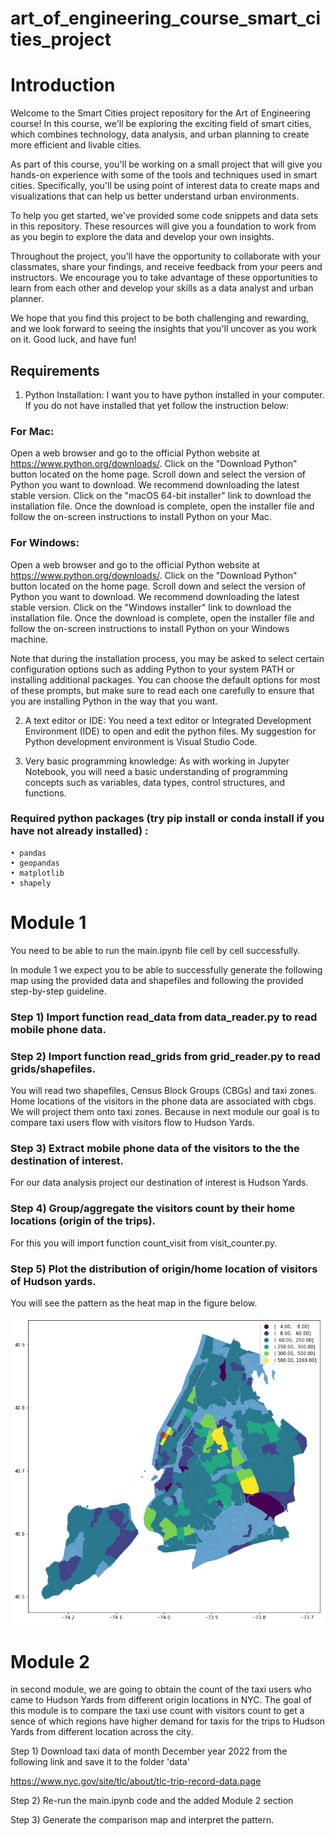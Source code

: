 ﻿# art_of_engineering_course_smart_cities_project

# Introduction

Welcome to the Smart Cities project repository for the Art of Engineering course! In this course, we'll be exploring the exciting field of smart cities, which combines technology, data analysis, and urban planning to create more efficient and livable cities.

As part of this course, you'll be working on a small project that will give you hands-on experience with some of the tools and techniques used in smart cities. Specifically, you'll be using point of interest data to create maps and visualizations that can help us better understand urban environments.

To help you get started, we've provided some code snippets and data sets in this repository. These resources will give you a foundation to work from as you begin to explore the data and develop your own insights.

Throughout the project, you'll have the opportunity to collaborate with your classmates, share your findings, and receive feedback from your peers and instructors. We encourage you to take advantage of these opportunities to learn from each other and develop your skills as a data analyst and urban planner.

We hope that you find this project to be both challenging and rewarding, and we look forward to seeing the insights that you'll uncover as you work on it. Good luck, and have fun!

## Requirements
1) Python Installation: I want you to have python installed in your computer. If you do not have installed that yet follow the instruction below:
### For Mac:
Open a web browser and go to the official Python website at https://www.python.org/downloads/.
Click on the "Download Python" button located on the home page.
Scroll down and select the version of Python you want to download. We recommend downloading the latest stable version.
Click on the "macOS 64-bit installer" link to download the installation file.
Once the download is complete, open the installer file and follow the on-screen instructions to install Python on your Mac.

### For Windows:
Open a web browser and go to the official Python website at https://www.python.org/downloads/.
Click on the "Download Python" button located on the home page.
Scroll down and select the version of Python you want to download. We recommend downloading the latest stable version.
Click on the "Windows installer" link to download the installation file.
Once the download is complete, open the installer file and follow the on-screen instructions to install Python on your Windows machine.

Note that during the installation process, you may be asked to select certain configuration options such as adding Python to your system PATH or installing additional packages. You can choose the default options for most of these prompts, but make sure to read each one carefully to ensure that you are installing Python in the way that you want.

2) A text editor or IDE: You need a text editor or Integrated Development Environment (IDE) to open and edit the python files. My suggestion for Python development environment is Visual Studio Code.

3) Very basic programming knowledge: As with working in Jupyter Notebook, you will need a basic understanding of programming concepts such as variables, data types, control structures, and functions.

### Required python packages (try pip install or conda install if you have not already installed) :

    • pandas
    • geopandas
    • matplotlib
    • shapely 
      
# Module 1

You need to be able to run the main.ipynb file cell by cell successfully.


In module 1 we expect you to be able to successfully generate the following map using the provided data and shapefiles and following the provided step-by-step guideline.

### Step 1) Import function read_data from data_reader.py to read mobile phone data.

### Step 2) Import function read_grids from grid_reader.py to read grids/shapefiles.

You will read two shapefiles, Census Block Groups (CBGs) and taxi zones. Home locations of the visitors in the phone data are associated with cbgs. We will project them onto taxi zones. Because in next module our goal is to compare taxi users flow with visitors flow to Hudson Yards.

### Step 3) Extract mobile phone data of the visitors to the the destination of interest.

For our data analysis project our destination of interest is Hudson Yards.

### Step 4) Group/aggregate the visitors count by their home locations (origin of the trips).

For this you will import function count_visit from visit_counter.py.

### Step 5) Plot the distribution of origin/home location of visitors of Hudson yards.

You will see the pattern as the heat map in the figure below.

![](./map.png)

# Module 2

in second module, we are going to obtain the count of the taxi users who came to Hudson Yards from different origin locations in NYC. The goal of this module is to compare the taxi use count with visitors count to get a sence of which regions have higher demand for taxis for the trips to Hudson Yards from different location across the city. 

Step 1) Download taxi data of month December year 2022 from the following link and save it to the folder 'data'

 https://www.nyc.gov/site/tlc/about/tlc-trip-record-data.page

Step 2) Re-run the main.ipynb code and the added Module 2 section

Step 3) Generate the comparison map and interpret the pattern.



